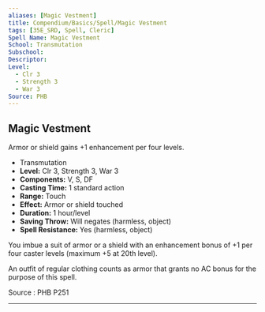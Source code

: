 ```yaml
---
aliases: [Magic Vestment]
title: Compendium/Basics/Spell/Magic Vestment
tags: [35E_SRD, Spell, Cleric]
Spell Name: Magic Vestment
School: Transmutation
Subschool: 
Descriptor: 
Level:
  - Clr 3
  - Strength 3
  - War 3
Source: PHB
---
```



## Magic Vestment

Armor or shield gains +1 enhancement per four levels.

*   Transmutation
*   **Level:** Clr 3, Strength 3, War 3
*   **Components:** V, S, DF
*   **Casting Time:** 1 standard action
*   **Range:** Touch
*   **Effect:** Armor or shield touched
*   **Duration:** 1 hour/level
*   **Saving Throw:** Will negates (harmless, object)
*   **Spell Resistance:** Yes (harmless, object)

<p>You imbue a suit of armor or a shield with an enhancement bonus of +1 per four caster levels (maximum +5 at 20th level).</p><p>An outfit of regular clothing counts as armor that grants no AC bonus for the purpose of this spell.</p>

Source : PHB P251

---
